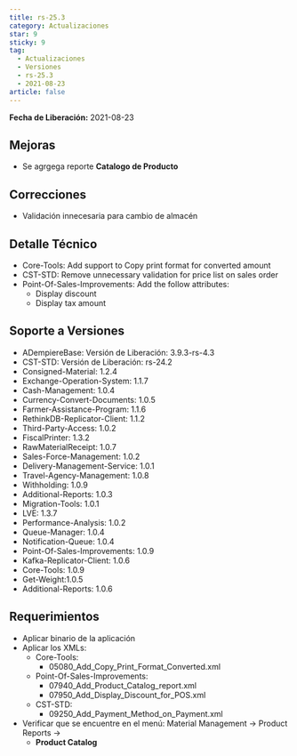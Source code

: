 ```yaml
---
title: rs-25.3
category: Actualizaciones
star: 9
sticky: 9
tag:
  - Actualizaciones
  - Versiones
  - rs-25.3
  - 2021-08-23
article: false
---
```


**Fecha de Liberación:** 2021-08-23

## Mejoras

- Se agrgega reporte **Catalogo de Producto**

## Correcciones

- Validación innecesaria para cambio de almacén

## Detalle Técnico

- Core-Tools: Add support to Copy print format for converted amount
- CST-STD: Remove unnecessary validation for price list on sales order
- Point-Of-Sales-Improvements: Add the follow attributes:
  - Display discount
  - Display tax amount

## Soporte a Versiones

- ADempiereBase: Versión de Liberación: 3.9.3-rs-4.3
- CST-STD: Versión de Liberación: rs-24.2
- Consigned-Material: 1.2.4
- Exchange-Operation-System: 1.1.7
- Cash-Management: 1.0.4
- Currency-Convert-Documents: 1.0.5
- Farmer-Assistance-Program: 1.1.6
- RethinkDB-Replicator-Client: 1.1.2
- Third-Party-Access: 1.0.2
- FiscalPrinter: 1.3.2
- RawMaterialReceipt: 1.0.7
- Sales-Force-Management: 1.0.2
- Delivery-Management-Service: 1.0.1
- Travel-Agency-Management: 1.0.8
- Withholding: 1.0.9
- Additional-Reports: 1.0.3
- Migration-Tools: 1.0.1
- LVE: 1.3.7
- Performance-Analysis: 1.0.2
- Queue-Manager: 1.0.4
- Notification-Queue: 1.0.4
- Point-Of-Sales-Improvements: 1.0.9
- Kafka-Replicator-Client: 1.0.6
- Core-Tools: 1.0.9
- Get-Weight:1.0.5
- Additional-Reports: 1.0.6

## Requerimientos

- Aplicar binario de la aplicación
- Aplicar los XMLs:
  - Core-Tools:
    - 05080_Add_Copy_Print_Format_Converted.xml
  - Point-Of-Sales-Improvements:
    - 07940_Add_Product_Catalog_report.xml
    - 07950_Add_Display_Discount_for_POS.xml
  - CST-STD:
    - 09250_Add_Payment_Method_on_Payment.xml
- Verificar que se encuentre en el menú: Material Management -> Product Reports -> 
  - **Product Catalog**

